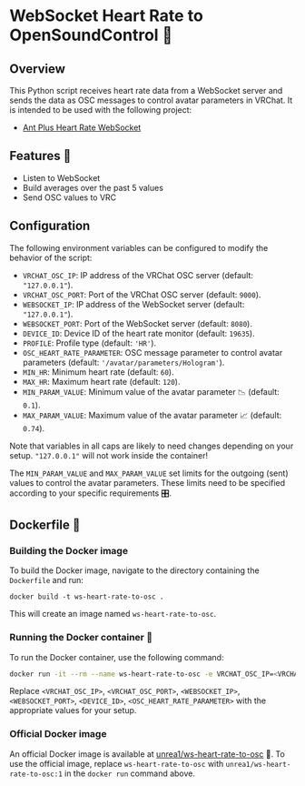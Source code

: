 # WebSocket Heart Rate to OpenSoundControl 💓

## Overview

This Python script receives heart rate data from a WebSocket server and sends the data as OSC messages to control avatar parameters in VRChat. It is intended to be used with the following project:

- [Ant Plus Heart Rate WebSocket](https://github.com/GhostJumper/ant-plus-heart-rate-ws)

## Features 🌟

- Listen to WebSocket
- Build averages over the past 5 values
- Send OSC values to VRC

## Configuration

The following environment variables can be configured to modify the behavior of the script:

- `VRCHAT_OSC_IP`: IP address of the VRChat OSC server (default: `"127.0.0.1"`).
- `VRCHAT_OSC_PORT`: Port of the VRChat OSC server (default: `9000`).
- `WEBSOCKET_IP`: IP address of the WebSocket server (default: `"127.0.0.1"`).
- `WEBSOCKET_PORT`: Port of the WebSocket server (default: `8080`).
- `DEVICE_ID`: Device ID of the heart rate monitor (default: `19635`).
- `PROFILE`: Profile type (default: `'HR'`).
- `OSC_HEART_RATE_PARAMETER`: OSC message parameter to control avatar parameters (default: `'/avatar/parameters/Hologram'`).
- `MIN_HR`: Minimum heart rate (default: `60`).
- `MAX_HR`: Maximum heart rate (default: `120`).
- `MIN_PARAM_VALUE`: Minimum value of the avatar parameter 📉 (default: `0.1`).
- `MAX_PARAM_VALUE`: Maximum value of the avatar parameter 📈 (default: `0.74`).

Note that variables in all caps are likely to need changes depending on your setup. `"127.0.0.1"` will not work inside the container!

The `MIN_PARAM_VALUE` and `MAX_PARAM_VALUE` set limits for the outgoing (sent) values to control the avatar parameters. These limits need to be specified according to your specific requirements 🎛️.

## Dockerfile 🐳

### Building the Docker image

To build the Docker image, navigate to the directory containing the `Dockerfile` and run:

`docker build -t ws-heart-rate-to-osc .`

This will create an image named `ws-heart-rate-to-osc`.

### Running the Docker container 🏃

To run the Docker container, use the following command:


```bash
docker run -it --rm --name ws-heart-rate-to-osc -e VRCHAT_OSC_IP=<VRCHAT_OSC_IP> -e VRCHAT_OSC_PORT=<VRCHAT_OSC_PORT> -e WEBSOCKET_IP=<WEBSOCKET_IP> -e WEBSOCKET_PORT=<WEBSOCKET_PORT> -e DEVICE_ID=<DEVICE_ID> -e OSC_HEART_RATE_PARAMETER="<OSC_HEART_RATE_PARAMETER>" ws-heart-rate-to-osc
```

Replace `<VRCHAT_OSC_IP>`, `<VRCHAT_OSC_PORT>`, `<WEBSOCKET_IP>`, `<WEBSOCKET_PORT>`, `<DEVICE_ID>`, `<OSC_HEART_RATE_PARAMETER>` with the appropriate values for your setup.

### Official Docker image

An official Docker image is available at [unrea1/ws-heart-rate-to-osc](https://hub.docker.com/r/unrea1/ws-heart-rate-to-osc) 🚀. To use the official image, replace `ws-heart-rate-to-osc` with `unrea1/ws-heart-rate-to-osc:1` in the `docker run` command above.